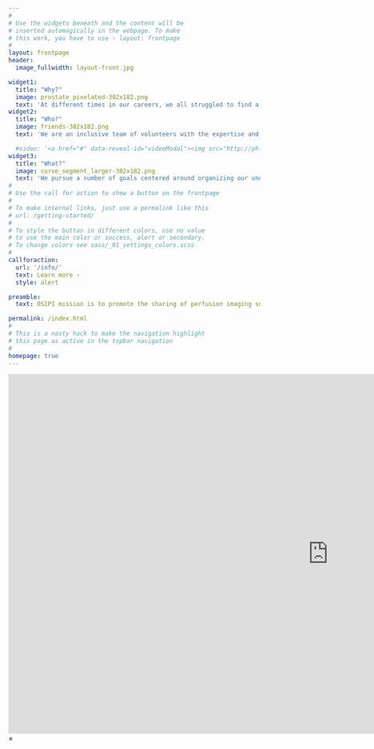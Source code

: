 ```yaml
---
#
# Use the widgets beneath and the content will be
# inserted automagically in the webpage. To make
# this work, you have to use › layout: frontpage
#
layout: frontpage
header:
  image_fullwidth: layout-front.jpg

widget1:
  title: "Why?"
  image: prostate_pixelated-302x182.png
  text: 'At different times in our careers, we all struggled to find a robust perfusion analysis software producing results of known quality, evaluating, or implementing perfusion tools. We want to make that process easier!'
widget2:
  title: "Who?"
  image: friends-302x182.png
  text: 'We are an inclusive team of volunteers with the expertise and passion in perfusion analysis, open source software and reproducible science. Join our growing group to help us make a difference!'

  #video: '<a href="#" data-reveal-id="videoModal"><img src="http://phlow.github.io/feeling-responsive/images/start-video-feeling-responsive-302x182.jpg" width="302" height="182" alt=""/></a>'
widget3:
  title: "What?"
  image: curve_segment_larger-302x182.png  
  text: 'We pursue a number of goals centered around organizing our understanding of the capabilities of the existing open source tools, and developing best practices for perfusion tool evaluation.'
#
# Use the call for action to show a button on the frontpage
#
# To make internal links, just use a permalink like this
# url: /getting-started/
#
# To style the button in different colors, use no value
# to use the main color or success, alert or secondary.
# To change colors see sass/_01_settings_colors.scss
#
callforaction:
  url: '/info/'
  text: Learn more ›
  style: alert

preamble:
  text: OSIPI mission is to promote the sharing of perfusion imaging software in order to eliminate the practice of duplicate development, improve the reproducibility of perfusion imaging research, and speed up the translation into tools for discovery science, drug development and clinical practice

permalink: /index.html
#
# This is a nasty hack to make the navigation highlight
# this page as active in the topbar navigation
#
homepage: true
---
```


<div id="videoModal" class="reveal-modal large" data-reveal="">
  <div class="flex-video widescreen vimeo" style="display: block;">
    <iframe width="1280" height="720" src="https://www.youtube.com/embed/3b5zCFSmVvU" frameborder="0" allowfullscreen></iframe>
  </div>
  <a class="close-reveal-modal">&#215;</a>
</div>
